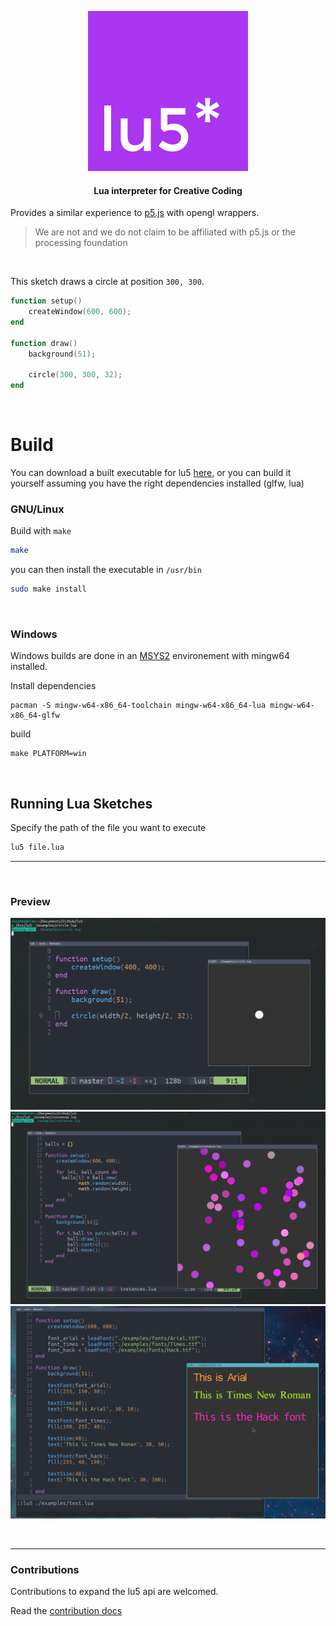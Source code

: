 

<p align="center">
    <img src="./docs/assets/logo.svg"/>
</p>

<h4 align="center">Lua interpreter for Creative Coding</h4>

Provides a similar experience to <a href="https://p5js.org">p5.js</a> with opengl wrappers.

> We are not and we do not claim to be affiliated with p5.js or the processing foundation

<br/>


This sketch draws a circle at position `300, 300`.

```lua
function setup()
    createWindow(600, 600);
end

function draw()
    background(51);

    circle(300, 300, 32);
end
```

<br/>

# Build

You can download a built executable for lu5 [here](https://github.com/matiasvlevi/lu5/releases), or you can build it yourself assuming you have the right dependencies installed (glfw, lua)

### GNU/Linux

Build with `make`

```sh
make
```

you can then install the executable in `/usr/bin`

```sh
sudo make install
```

<br/>

### Windows

Windows builds are done in an [MSYS2](https://www.msys2.org/) environement with mingw64 installed.

Install dependencies

```
pacman -S mingw-w64-x86_64-toolchain mingw-w64-x86_64-lua mingw-w64-x86_64-glfw
```

build

```
make PLATFORM=win
```

<br/>


## Running Lua Sketches

Specify the path of the file you want to execute

```sh
lu5 file.lua
```

--- 



<br>

### Preview

![lu5 preview circle](./docs/assets/lu5_preview_2.png)
![lu5 preview instances](./docs/assets/lu5_preview.png)
![lu5 preview instances](./docs/assets/text_demo.png)

<br>

---

### Contributions

Contributions to expand the lu5 api are welcomed.

Read the [contribution docs](./CONTRIBUTING.md)
